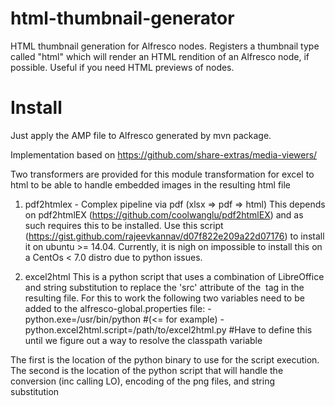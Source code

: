 # html-thumbnail-generator
HTML thumbnail generation for Alfresco nodes. Registers a thumbnail type called "html" which will render an HTML 
rendition of an Alfresco node, if possible. Useful if you need HTML previews of nodes.

# Install

Just apply the AMP file to Alfresco generated by mvn package.

Implementation based on https://github.com/share-extras/media-viewers/

Two transformers are provided for this module transformation for excel to html to be able to handle embedded images in 
the resulting html file

1. pdf2htmlex - Complex pipeline via pdf (xlsx => pdf => html)
This depends on pdf2htmlEX (https://github.com/coolwanglu/pdf2htmlEX) and as such requires this to be installed.
Use this script (https://gist.github.com/rajeevkannav/d07f822e209a22d07176) to install it on ubuntu >= 14.04.
Currently, it is nigh on impossible to install this on a CentOs < 7.0 distro due to python issues.

2. excel2html
This is a python script that uses a combination of LibreOffice and string substitution to replace the 'src' attribute
of the <img> tag in the resulting file. For this to work the following two variables need to be added to the 
alfresco-global.properties file:
        - python.exe=/usr/bin/python #(<= for example)
        - python.excel2html.script=/path/to/excel2html.py #Have to define this until we figure out a way to resolve the classpath variable

The first is the location of the python binary to use for the script execution.
The second is the location of the python script that will handle the conversion (inc calling LO), encoding of the png 
files, and string substitution
